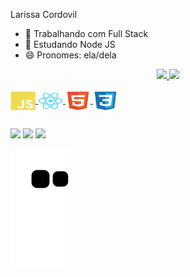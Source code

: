   Larissa Cordovil 
- 🔭 Trabalhando com Full Stack            
- 🌱  Estudando  Node JS
- 😄 Pronomes: ela/dela         


<div align="center">
  <a href="https://github.com/larissacordovil">
  <img height="180em" src="https://github-readme-stats.vercel.app/api?username=larissacordovil&show_icons=true&theme=dracula&include_all_commits=true&count_private=true"/>
  <img height="180em" src="https://github-readme-stats.vercel.app/api/top-langs/?username=larissacordovil&layout=compact&langs_count=7&theme=dracula"/>
</div>                                                                                       
  <div style="display: inline_block"><br>
  <img align="center" alt="Rafa-Js" height="30" width="40" src="https://raw.githubusercontent.com/devicons/devicon/master/icons/javascript/javascript-plain.svg">
  <img align="center" alt="Rafa-React" height="30" width="40" src="https://raw.githubusercontent.com/devicons/devicon/master/icons/react/react-original.svg">
  <img align="center" alt="Rafa-HTML" height="30" width="40" src="https://raw.githubusercontent.com/devicons/devicon/master/icons/html5/html5-original.svg">
  <img align="center" alt="Rafa-CSS" height="30" width="40" src="https://raw.githubusercontent.com/devicons/devicon/master/icons/css3/css3-original.svg"> 
 
</div>

   ##
 
<div> 
  <a href="https://instagram.com/lari_scordovil" target="_blank"><img src="https://img.shields.io/badge/-Instagram-%23E4405F?style=for-the-badge&logo=instagram&logoColor=white" target="_blank"></a> 
  <a href = "mailto:larissacordovil18@gmail.com"><img src="https://img.shields.io/badge/-Gmail-%23333?style=for-the-badge&logo=gmail&logoColor=white" target="_blank"></a>
  <a href="https://www.linkedin.com/in/larissacordovil/" target="_blank"><img src="https://img.shields.io/badge/-LinkedIn-%230077B5?style=for-the-badge&logo=linkedin&logoColor=white" target="_blank"></a> 
 
   ![Snake animation](https://github.com/larissacordovil/larissacordovil/blob/output/github-contribution-grid-snake.svg)
  
</div>

  
